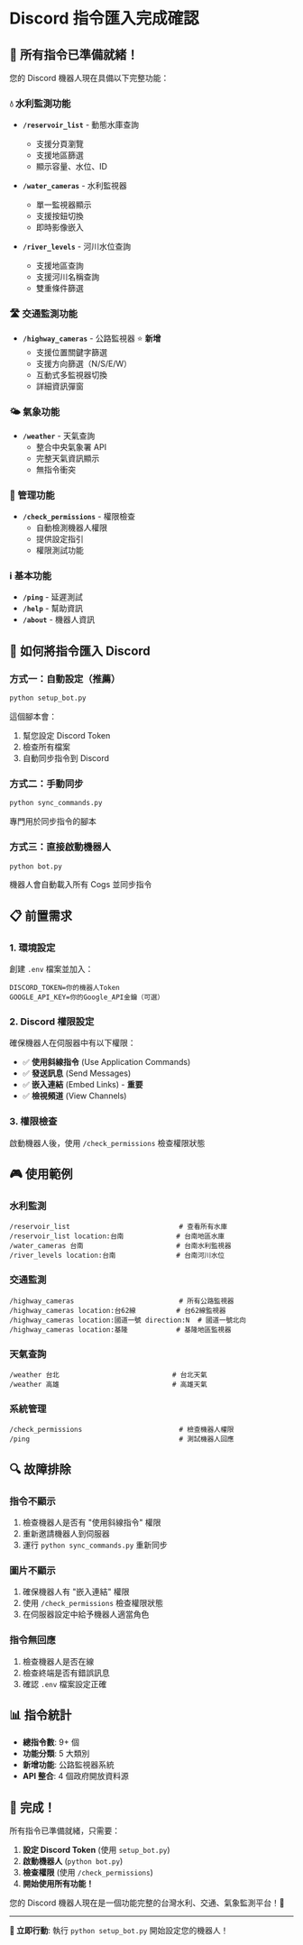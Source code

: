 # Discord 指令匯入完成確認

## 🎯 所有指令已準備就緒！

您的 Discord 機器人現在具備以下完整功能：

### 💧 水利監測功能
- **`/reservoir_list`** - 動態水庫查詢
  - 支援分頁瀏覽
  - 支援地區篩選
  - 顯示容量、水位、ID
  
- **`/water_cameras`** - 水利監視器
  - 單一監視器顯示
  - 支援按鈕切換
  - 即時影像嵌入
  
- **`/river_levels`** - 河川水位查詢
  - 支援地區查詢
  - 支援河川名稱查詢
  - 雙重條件篩選

### 🛣️ 交通監測功能
- **`/highway_cameras`** - 公路監視器 ⭐ **新增**
  - 支援位置關鍵字篩選
  - 支援方向篩選（N/S/E/W）
  - 互動式多監視器切換
  - 詳細資訊彈窗

### 🌤️ 氣象功能
- **`/weather`** - 天氣查詢
  - 整合中央氣象署 API
  - 完整天氣資訊顯示
  - 無指令衝突

### 🔧 管理功能
- **`/check_permissions`** - 權限檢查
  - 自動檢測機器人權限
  - 提供設定指引
  - 權限測試功能

### ℹ️ 基本功能
- **`/ping`** - 延遲測試
- **`/help`** - 幫助資訊
- **`/about`** - 機器人資訊

## 🚀 如何將指令匯入 Discord

### 方式一：自動設定（推薦）
```bash
python setup_bot.py
```
這個腳本會：
1. 幫您設定 Discord Token
2. 檢查所有檔案
3. 自動同步指令到 Discord

### 方式二：手動同步
```bash
python sync_commands.py
```
專門用於同步指令的腳本

### 方式三：直接啟動機器人
```bash
python bot.py
```
機器人會自動載入所有 Cogs 並同步指令

## 📋 前置需求

### 1. 環境設定
創建 `.env` 檔案並加入：
```
DISCORD_TOKEN=你的機器人Token
GOOGLE_API_KEY=你的Google_API金鑰（可選）
```

### 2. Discord 權限設定
確保機器人在伺服器中有以下權限：
- ✅ **使用斜線指令** (Use Application Commands)
- ✅ **發送訊息** (Send Messages)  
- ✅ **嵌入連結** (Embed Links) - **重要**
- ✅ **檢視頻道** (View Channels)

### 3. 權限檢查
啟動機器人後，使用 `/check_permissions` 檢查權限狀態

## 🎮 使用範例

### 水利監測
```
/reservoir_list                           # 查看所有水庫
/reservoir_list location:台南             # 台南地區水庫
/water_cameras 台南                       # 台南水利監視器
/river_levels location:台南               # 台南河川水位
```

### 交通監測
```
/highway_cameras                          # 所有公路監視器
/highway_cameras location:台62線          # 台62線監視器
/highway_cameras location:國道一號 direction:N  # 國道一號北向
/highway_cameras location:基隆            # 基隆地區監視器
```

### 天氣查詢
```
/weather 台北                            # 台北天氣
/weather 高雄                            # 高雄天氣
```

### 系統管理
```
/check_permissions                        # 檢查機器人權限
/ping                                     # 測試機器人回應
```

## 🔍 故障排除

### 指令不顯示
1. 檢查機器人是否有 "使用斜線指令" 權限
2. 重新邀請機器人到伺服器
3. 運行 `python sync_commands.py` 重新同步

### 圖片不顯示
1. 確保機器人有 "嵌入連結" 權限
2. 使用 `/check_permissions` 檢查權限狀態
3. 在伺服器設定中給予機器人適當角色

### 指令無回應
1. 檢查機器人是否在線
2. 檢查終端是否有錯誤訊息
3. 確認 `.env` 檔案設定正確

## 📊 指令統計

- **總指令數**: 9+ 個
- **功能分類**: 5 大類別
- **新增功能**: 公路監視器系統
- **API 整合**: 4 個政府開放資料源

## 🎉 完成！

所有指令已準備就緒，只需要：

1. **設定 Discord Token** (使用 `setup_bot.py`)
2. **啟動機器人** (`python bot.py`)
3. **檢查權限** (使用 `/check_permissions`)
4. **開始使用所有功能！**

您的 Discord 機器人現在是一個功能完整的台灣水利、交通、氣象監測平台！🚀

---

**🎯 立即行動**: 執行 `python setup_bot.py` 開始設定您的機器人！
